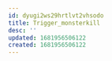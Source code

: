 ```yaml
---
id: dyugi2ws29hrtlvt2vhsodo
title: Trigger_monsterkill
desc: ''
updated: 1681956506122
created: 1681956506122
---
```

